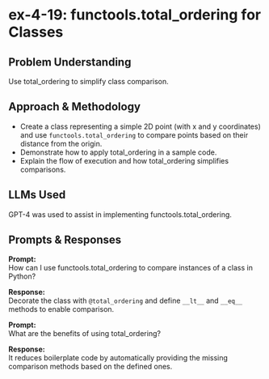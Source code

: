 # ex-4-19: functools.total_ordering for Classes

## Problem Understanding
Use total_ordering to simplify class comparison.

## Approach & Methodology
- Create a class representing a simple 2D point (with x and y coordinates) and use `functools.total_ordering` to compare points based on their distance from the origin.
- Demonstrate how to apply total_ordering in a sample code.
- Explain the flow of execution and how total_ordering simplifies comparisons.

## LLMs Used
GPT-4 was used to assist in implementing functools.total_ordering.

## Prompts & Responses
**Prompt:**  
How can I use functools.total_ordering to compare instances of a class in Python?

**Response:**  
Decorate the class with `@total_ordering` and define `__lt__` and `__eq__` methods to enable comparison.

**Prompt:**  
What are the benefits of using total_ordering?

**Response:**  
It reduces boilerplate code by automatically providing the missing comparison methods based on the defined ones.
